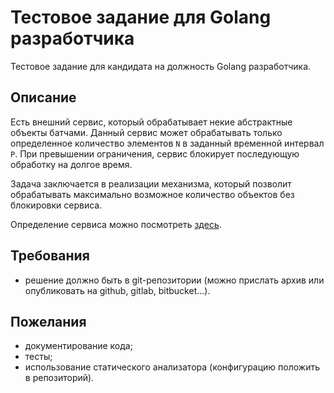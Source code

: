 # Тестовое задание для Golang разработчика

Тестовое задание для кандидата на должность Golang разработчика.

## Описание

Есть внешний сервис, который обрабатывает некие абстрактные объекты батчами. 
Данный сервис может обрабатывать только определенное количество элементов `N` в 
заданный временной интервал `P`. При превышении ограничения, сервис блокирует 
последующую обработку на долгое время.

Задача заключается в реализации механизма, который позволит обрабатывать 
максимально возможное количество объектов без блокировки сервиса.

Определение сервиса можно посмотреть [здесь](./service.go).

## Требования

- решение должно быть в git-репозитории (можно прислать архив или опубликовать на github, gitlab, bitbucket...).

## Пожелания

- документирование кода;
- тесты;
- использование статического анализатора (конфигурацию положить в репозиторий).

